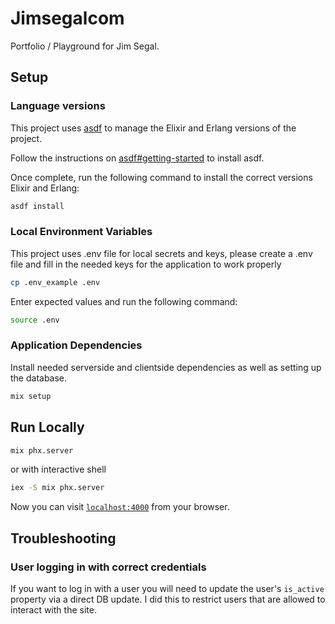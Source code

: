 # Jimsegalcom

Portfolio / Playground for Jim Segal.

## Setup

### Language versions

This project uses [asdf](https://asdf-vm.com/) to manage the Elixir and Erlang versions of the project.

Follow the instructions on [asdf#getting-started](https://asdf-vm.com/guide/getting-started.html) to install asdf.

Once complete, run the following command to install the correct versions Elixir and Erlang:

```sh
asdf install
```

### Local Environment Variables

This project uses .env file for local secrets and keys, please create a .env file and fill in the needed keys for the application to work properly

```sh
cp .env_example .env
```

Enter expected values and run the following command:

```sh
source .env
```

### Application Dependencies

Install needed serverside and clientside dependencies as well as setting up the database.

```sh
mix setup
```

## Run Locally

```sh
mix phx.server
```

or with interactive shell

```sh
iex -S mix phx.server
```

Now you can visit [`localhost:4000`](http://localhost:4000) from your browser.

## Troubleshooting

### User logging in with correct credentials

If you want to log in with a user you will need to update the user's `is_active` property via a direct DB update. I did this to restrict users that are allowed to interact with the site.
